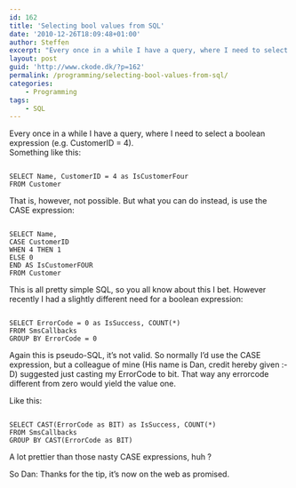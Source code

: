 ```yaml
---
id: 162
title: 'Selecting bool values from SQL'
date: '2010-12-26T18:09:48+01:00'
author: Steffen
excerpt: "Every once in a while I have a query, where I need to select a boolean expression (e.g. CustomerID = 4)\r\n\r\nUsually you'll need to use CASE, however for certain queries there's a smarter way."
layout: post
guid: 'http://www.ckode.dk/?p=162'
permalink: /programming/selecting-bool-values-from-sql/
categories:
    - Programming
tags:
    - SQL
---
```


Every once in a while I have a query, where I need to select a boolean expression (e.g. CustomerID = 4).  
Something like this:

```

SELECT Name, CustomerID = 4 as IsCustomerFour
FROM Customer
```

That is, however, not possible. But what you can do instead, is use the CASE expression:

```

SELECT Name,
CASE CustomerID
WHEN 4 THEN 1
ELSE 0
END AS IsCustomerFOUR
FROM Customer
```

This is all pretty simple SQL, so you all know about this I bet. However recently I had a slightly different need for a boolean expression:

```

SELECT ErrorCode = 0 as IsSuccess, COUNT(*)
FROM SmsCallbacks
GROUP BY ErrorCode = 0
```

Again this is pseudo-SQL, it’s not valid. So normally I’d use the CASE expression, but a colleague of mine (His name is Dan, credit hereby given :-D) suggested just casting my ErrorCode to bit. That way any errorcode different from zero would yield the value one.

Like this:

```

SELECT CAST(ErrorCode as BIT) as IsSuccess, COUNT(*)
FROM SmsCallbacks
GROUP BY CAST(ErrorCode as BIT)
```

A lot prettier than those nasty CASE expressions, huh ?

So Dan: Thanks for the tip, it’s now on the web as promised.